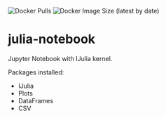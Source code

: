 ![Docker Pulls](https://img.shields.io/docker/pulls/yaozhenghangma/julia-notebook)
![Docker Image Size (latest by date)](https://img.shields.io/docker/image-size/yaozhenghangma/julia-notebook)

# julia-notebook

Jupyter Notebook with IJulia kernel.

Packages installed:

* IJulia
* Plots
* DataFrames
* CSV

